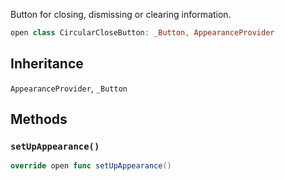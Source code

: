 
Button for closing, dismissing or clearing information.

``` swift
open class CircularCloseButton: _Button, AppearanceProvider 
```

## Inheritance

`AppearanceProvider`, `_Button`

## Methods

### `setUpAppearance()`

``` swift
override open func setUpAppearance() 
```
